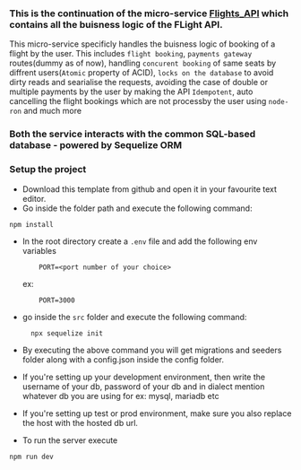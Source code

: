 ### This is the continuation of the micro-service [Flights_API](https://github.com/tanuj-kalonia/Flights_API) which contains all the buisness logic of the FLight API.

This micro-service specificly handles the buisness logic of booking of a flight by the user. This includes `flight booking`, `payments gateway` routes(dummy as of now), handling `concurent booking` of same seats by diffrent users(`Atomic` property of ACID), `locks on the database` to avoid dirty reads and searialise the requests, avoiding the case of double or multiple payments by the user by making the API `Idempotent`, auto cancelling the flight bookings which are not processby the user using `node-ron` and much more

### Both the service interacts with the common SQL-based database - powered by Sequelize ORM

### Setup the project

 - Download this template from github and open it in your favourite text editor. 
 - Go inside the folder path and execute the following command:
  ```
  npm install
  ```
 - In the root directory create a `.env` file and add the following env variables
    ```
        PORT=<port number of your choice>
    ```
    ex: 
    ```
        PORT=3000
    ```
 - go inside the `src` folder and execute the following command:
    ```
      npx sequelize init
    ```
 - By executing the above command you will get migrations and seeders folder along with a config.json inside the config folder. 
 - If you're setting up your development environment, then write the username of your db, password of your db and in dialect mention whatever db you are using for ex: mysql, mariadb etc
 - If you're setting up test or prod environment, make sure you also replace the host with the hosted db url.

 - To run the server execute
 ```
 npm run dev
 ```
